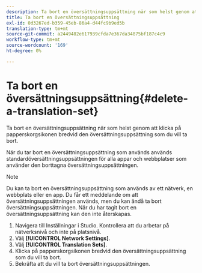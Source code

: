 ```yaml
---
description: Ta bort en översättningsuppsättning när som helst genom att klicka på papperskorgsikonen bredvid den översättningsuppsättning som du vill ta bort.
title: Ta bort en översättningsuppsättning
exl-id: 0d3267ed-b359-45eb-86a4-d44fc9b9ed5b
translation-type: tm+mt
source-git-commit: a2449482e617939cfda7e367da34875bf187c4c9
workflow-type: tm+mt
source-wordcount: '169'
ht-degree: 0%

---
```


# Ta bort en översättningsuppsättning{#delete-a-translation-set}

Ta bort en översättningsuppsättning när som helst genom att klicka på papperskorgsikonen bredvid den översättningsuppsättning som du vill ta bort.

När du tar bort en översättningsuppsättning som används används standardöversättningsuppsättningen för alla appar och webbplatser som använder den borttagna översättningsuppsättningen.

>[!NOTE]
>
>Du kan ta bort en översättningsuppsättning som används av ett nätverk, en webbplats eller en app. Du får ett meddelande om att översättningsuppsättningen används, men du kan ändå ta bort översättningsuppsättningen. När du har tagit bort en översättningsuppsättning kan den inte återskapas.

1. Navigera till Inställningar i Studio. Kontrollera att du arbetar på nätverksnivå och inte på platsnivå.
1. Välj **[!UICONTROL Network Settings]**.
1. Välj **[!UICONTROL Translation Sets]**.
1. Klicka på papperskorgsikonen bredvid den översättningsuppsättning som du vill ta bort.
1. Bekräfta att du vill ta bort översättningsuppsättningen.
